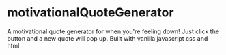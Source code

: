 # motivationalQuoteGenerator
A motivational quote generator for when you're feeling down! Just click the button and a new quote will pop up. Built with  vanilla javascript css and html.

